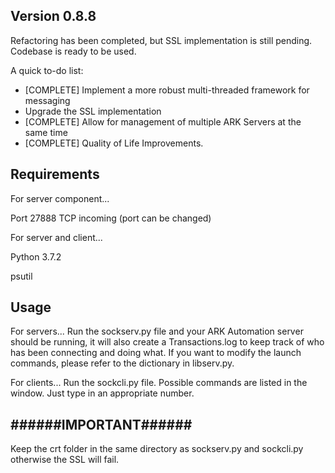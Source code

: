 Version 0.8.8
-----
Refactoring has been completed, but SSL implementation is still pending. Codebase is ready to be used.

A quick to-do list:
- [COMPLETE] Implement a more robust multi-threaded framework for messaging
- Upgrade the SSL implementation
- [COMPLETE] Allow for management of multiple ARK Servers at the same time
- [COMPLETE] Quality of Life Improvements.

Requirements
------------

For server component...

Port 27888 TCP incoming (port can be changed)

For server and client...

Python 3.7.2

psutil




Usage
-----

For servers...
Run the sockserv.py file and your ARK Automation server should be running, it will also
create a Transactions.log to keep track of who has been connecting and doing what.
If you want to modify the launch commands, please refer to the dictionary in libserv.py.

For clients...
Run the sockcli.py file. Possible commands are listed in the window. Just type in an appropriate number.


######IMPORTANT######
-----
Keep the crt folder in the same directory as sockserv.py and sockcli.py otherwise the SSL will fail.
